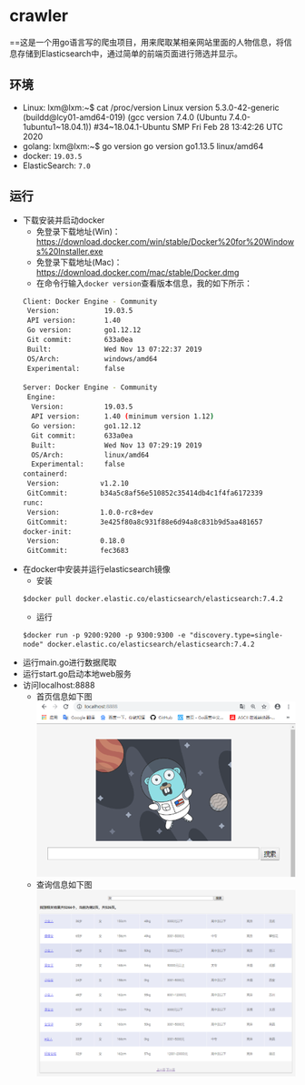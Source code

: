 # crawler
==这是一个用go语言写的爬虫项目，用来爬取某相亲网站里面的人物信息，将信息存储到Elasticsearch中，通过简单的前端页面进行筛选并显示。

## 环境
* Linux:
    lxm@lxm:~$ cat /proc/version
    Linux version 5.3.0-42-generic (buildd@lcy01-amd64-019) (gcc version 7.4.0 (Ubuntu 7.4.0-1ubuntu1~18.04.1)) #34~18.04.1-Ubuntu SMP Fri Feb 28 13:42:26 UTC 2020
* golang:
    lxm@lxm:~$ go version
    go version go1.13.5 linux/amd64
* docker: `19.03.5`
* ElasticSearch: `7.0`

## 运行
* 下载安装并启动docker
  * 免登录下载地址(Win)：https://download.docker.com/win/stable/Docker%20for%20Windows%20Installer.exe
  * 免登录下载地址(Mac)：https://download.docker.com/mac/stable/Docker.dmg
  * 在命令行输入`docker version`查看版本信息，我的如下所示：
  ```Bash
  Client: Docker Engine - Community
   Version:           19.03.5
   API version:       1.40
   Go version:        go1.12.12
   Git commit:        633a0ea
   Built:             Wed Nov 13 07:22:37 2019
   OS/Arch:           windows/amd64
   Experimental:      false
 
  Server: Docker Engine - Community
   Engine:
    Version:          19.03.5
    API version:      1.40 (minimum version 1.12)
    Go version:       go1.12.12
    Git commit:       633a0ea
    Built:            Wed Nov 13 07:29:19 2019
    OS/Arch:          linux/amd64
    Experimental:     false
  containerd:
   Version:          v1.2.10
   GitCommit:        b34a5c8af56e510852c35414db4c1f4fa6172339
  runc:
   Version:          1.0.0-rc8+dev
   GitCommit:        3e425f80a8c931f88e6d94a8c831b9d5aa481657
  docker-init:
   Version:          0.18.0
   GitCommit:        fec3683
  ```
* 在docker中安装并运行elasticsearch镜像
  * 安装
  ```
  $docker pull docker.elastic.co/elasticsearch/elasticsearch:7.4.2
  ```
  * 运行
  ```
  $docker run -p 9200:9200 -p 9300:9300 -e "discovery.type=single-node" docker.elastic.co/elasticsearch/elasticsearch:7.4.2
  ```
* 运行main.go进行数据爬取
* 运行start.go启动本地web服务
* 访问localhost:8888
  * 首页信息如下图
  ![](https://github.com/xuemingli/crawler/blob/master/index.png "首页信息") 
  * 查询信息如下图
  ![](https://github.com/xuemingli/crawler/blob/master/show.png "信息展示") 
